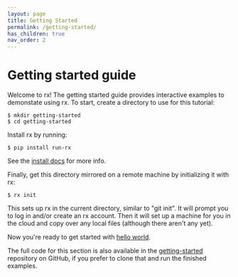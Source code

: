 ```yaml
---
layout: page
title: Getting Started
permalink: /getting-started/
has_children: true
nav_order: 2
---
```


# Getting started guide

Welcome to rx! The getting started guide provides interactive examples to
demonstate using rx. To start, create a directory to use for this tutorial:

    $ mkdir getting-started
    $ cd getting-started

Install rx by running:

    $ pip install run-rx

See the [install docs](/docs/install) for more info.

Finally, get this directory mirrored on a remote machine by initializing it
with rx:

    $ rx init

This sets up rx in the current directory, similar to "git init". It will
prompt you to log in and/or create an rx account. Then it will set up a
machine for you in the cloud and copy over any local files (although there
aren't any yet).

Now you're ready to get started with
[hello world](/getting-started/hello-world).

The full code for this section is also available in the
[getting-started](https://github.com/run-rx/getting-started) repository on
GitHub, if you prefer to clone that and run the finished examples.
